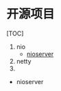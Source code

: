 # 开源项目

[TOC]
1. nio
   *  [nioserver](#nioserver)
2. netty
3.  


* <span id="nioserver">nioserver</span>
